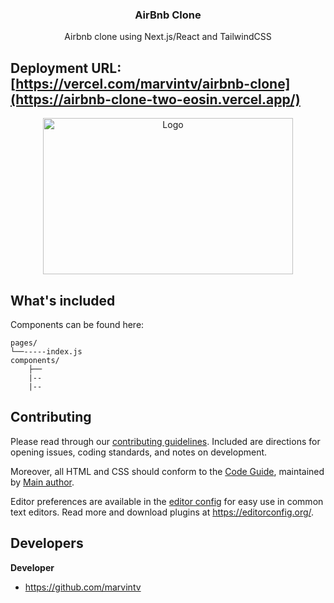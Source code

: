 <p align="center">
  

  <h3 align="center">AirBnb Clone</h3>

  <p align="center">
    Airbnb clone using Next.js/React and TailwindCSS
    <br>

  </p>
</p>

## Deployment URL: [https://vercel.com/marvintv/airbnb-clone](https://airbnb-clone-two-eosin.vercel.app/)

<p align="center">
    <img src="https://i.imgur.com/J7u3Kbk.png" alt="Logo" width=400 height=250>
</p>


## What's included

Components can be found here:

```
pages/
└──-----index.js
components/
    ├── 
    |--
    |--
```


## Contributing

Please read through our [contributing guidelines](https://reponame/blob/master/CONTRIBUTING.md). Included are directions for opening issues, coding standards, and notes on development.

Moreover, all HTML and CSS should conform to the [Code Guide](https://github.com/mdo/code-guide), maintained by [Main author](https://github.com/usernamemainauthor).

Editor preferences are available in the [editor config](https://reponame/blob/master/.editorconfig) for easy use in common text editors. Read more and download plugins at <https://editorconfig.org/>.

## Developers

**Developer**

- <https://github.com/marvintv>


